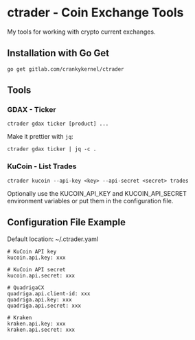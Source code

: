 # ctrader - Coin Exchange Tools

My tools for working with crypto current exchanges.

## Installation with Go Get

```
go get gitlab.com/crankykernel/ctrader
```

## Tools

### GDAX - Ticker

```
ctrader gdax ticker [product] ...
```

Make it prettier with `jq`:

```
ctrader gdax ticker | jq -c .
```

### KuCoin - List Trades

```
ctrader kucoin --api-key <key> --api-secret <secret> trades
```

Optionally use the KUCOIN_API_KEY and KUCOIN_API_SECRET environment variables
or put them in the configuration file.

## Configuration File Example

Default location: ~/.ctrader.yaml

```
# KuCoin API key
kucoin.api.key: xxx

# KuCoin API secret
kucoin.api.secret: xxx

# QuadrigaCX
quadriga.api.client-id: xxx
quadriga.api.key: xxx
quadriga.api.secret: xxx

# Kraken
kraken.api.key: xxx
kraken.api.secret: xxx
```
